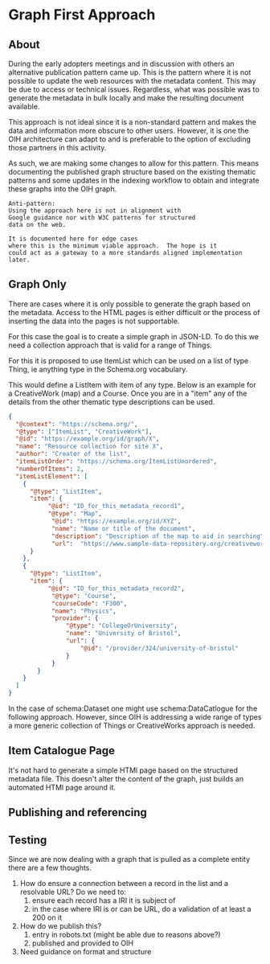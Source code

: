 # Graph First Approach

## About

During the early adopters meetings and in discussion with others an alternative publication pattern came up.  This is the pattern where it is not possible to update the web resources with the metadata content.  This may be due to access or technical issues.  Regardless, what was possible was to generate the metadata in bulk locally and make the resulting document available.

This approach is not ideal since it is a non-standard pattern and makes the data and information more obscure to other users.  However, it is one the OIH architecture can adapt to and is preferable to the option of excluding those partners in this activity.  

As such, we are making some changes to allow for this pattern.  This means documenting the published graph structure based on the existing thematic patterns and some updates in the indexing workflow to obtain and integrate these graphs into the OIH graph.  

 ```{warning}
 Anti-pattern:
 Using the approach here is not in alignment with 
 Google guidance nor with W3C patterns for structured
 data on the web.  
 
 It is documented here for edge cases
 where this is the minimum viable approach.  The hope is it 
 could act as a gateway to a more standards aligned implementation later.
```

## Graph Only

There are cases where it is only possible to generate the graph
based on the metadata.  Access to the HTML pages is either difficult or the process of inserting the 
data into the pages is not supportable.  

For this case the goal is to create a simple graph in JSON-LD.  To do this we need a collection 
approach that is valid for a range of Things.  

For this it is proposed to use ItemList which can be used on a list of type Thing, ie anything 
type in the Schema.org vocabulary.  

This would define a ListItem with item of any type.  Below is an example for a CreativeWork (map)
and a Course.  Once you are in a "item" any of the details from the other thematic type descriptions 
can be used.  


```JSON
{
  "@context": "https://schema.org/",
  "@type": ["ItemList", "CreativeWork"],
  "@id": "https://example.org/id/graph/X",
  "name": "Resource collection for site X",
  "author": "Creator of the list",
  "itemListOrder": "https://schema.org/ItemListUnordered",
  "numberOfItems": 2,
  "itemListElement": [
    {
      "@type": "ListItem",
      "item": {
           "@id": "ID_for_this_metadata_record1",
           "@type": "Map",
            "@id": "https://example.org/id/XYZ",
            "name": "Name or title of the document",
            "description": "Description of the map to aid in searching",
            "url":  "https://www.sample-data-repository.org/creativework/map.pdf"
      }
    },
    {
      "@type": "ListItem",
      "item": {
           "@id": "ID_for_this_metadata_record2",
            "@type": "Course",
            "courseCode": "F300",
            "name": "Physics",
            "provider": {
                "@type": "CollegeOrUniversity",
                "name": "University of Bristol",
                "url": {
                    "@id": "/provider/324/university-of-bristol"
                }
            }
        }
    }
  ]
}
```

In the case of schema:Dataset one might use schema:DataCatlogue for the following approach.  However, 
since OIH is addressing a wide range of types a more generic collection of Things or CreativeWorks 
approach is needed.

## Item Catalogue Page

It's not hard to generate a simple HTMl page based on the structured metadata file.  This doesn't 
alter the content of the graph, just builds an automated HTMl page around it.

## Publishing and referencing

## Testing

Since we are now dealing with a graph that is pulled as a complete entity there are a few thoughts.

1. How do ensure a connection between a record in the list and a resolvable URL?  Do we need
to:
    1. ensure each record has a IRI it is subject of
    2. in the case where IRI is or can be URL, do a validation of at least a 200 on it
2. How do we publish this?
   1. entry in robots.txt (might be able due to reasons above?)
   2. published and provided to OIH
3. Need guidance on format and structure
